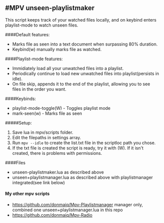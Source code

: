 
#MPV unseen-playlistmaker
-----------
This script keeps track of your watched files locally, and on keybind enters playlist-mode to watch unseen files.
  
####Default features:
* Marks file as seen into a text document when surpassing 80% duration.
* Keybind(w) manually marks file as watched.  
  
####Playlist-mode features:
* Immidiately load all your unwatched files into a playlist.
* Periodically continue to load new unwatched files into playlist(persists in idle).
* On file skip, appends it to the end of the playlist, allowing you to see files in the order you want.  

####Keybinds:
* playlist-mode-toggle(W) - Toggles playlist mode
* mark-seen(w)            - Marks file as seen
  
  
#####Setup:
1. Save lua in mpv/scripts folder.
2. Edit the filepaths in settings array.
3. Run `mpv --idle` to create the list.txt file in the scriptloc path you chose.
4. If the txt file is created the script is ready, try it with (W). If it isn't created, there is problems with permissions.

####Files
- unseen-playlistmaker.lua as described above
- unseen+playlistmanager.lua as described above with playlistmanager integrated(see link below)

#### My other mpv scripts
- https://github.com/donmaiq/Mpv-Playlistmanager manager only, combined one unseen+playlistmanager.lua in this repo
- https://github.com/donmaiq/Mpv-Radio

